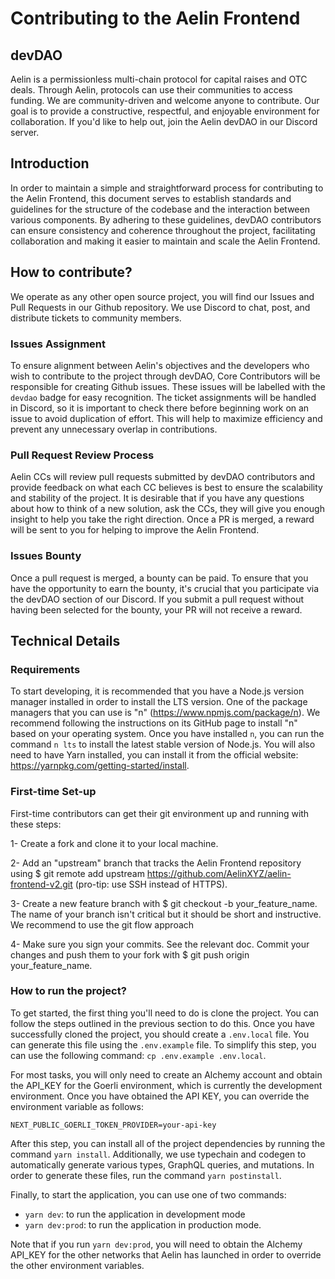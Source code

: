 # Contributing to the Aelin Frontend

## devDAO

Aelin is a permissionless multi-chain protocol for capital raises and OTC deals. Through Aelin, protocols can use their communities to access funding. We are community-driven and welcome anyone to contribute. Our goal is to provide a constructive, respectful, and enjoyable environment for collaboration. If you'd like to help out, join the Aelin devDAO in our Discord server.

## Introduction

In order to maintain a simple and straightforward process for contributing to the Aelin Frontend, this document serves to establish standards and guidelines for the structure of the codebase and the interaction between various components. By adhering to these guidelines, devDAO contributors can ensure consistency and coherence throughout the project, facilitating collaboration and making it easier to maintain and scale the Aelin Frontend.

## How to contribute?

We operate as any other open source project, you will find our Issues and Pull Requests in our Github repository. We use Discord to chat, post, and distribute tickets to community members.

### Issues Assignment

To ensure alignment between Aelin's objectives and the developers who wish to contribute to the project through devDAO, Core Contributors will be responsible for creating Github issues. These issues will be labelled with the `devdao` badge for easy recognition. The ticket assignments will be handled in Discord, so it is important to check there before beginning work on an issue to avoid duplication of effort. This will help to maximize efficiency and prevent any unnecessary overlap in contributions.

### Pull Request Review Process

Aelin CCs will review pull requests submitted by devDAO contributors and provide feedback on what each CC believes is best to ensure the scalability and stability of the project. It is desirable that if you have any questions about how to think of a new solution, ask the CCs, they will give you enough insight to help you take the right direction. Once a PR is merged, a reward will be sent to you for helping to improve the Aelin Frontend.

### Issues Bounty

Once a pull request is merged, a bounty can be paid. To ensure that you have the opportunity to earn the bounty, it's crucial that you participate via the devDAO section of our Discord. If you submit a pull request without having been selected for the bounty, your PR will not receive a reward.

## Technical Details

### Requirements

To start developing, it is recommended that you have a Node.js version manager installed in order to install the LTS version. One of the package managers that you can use is "n" (https://www.npmjs.com/package/n). We recommend following the instructions on its GitHub page to install "n" based on your operating system. Once you have installed `n`, you can run the command `n lts` to install the latest stable version of Node.js. You will also need to have Yarn installed, you can install it from the official website: https://yarnpkg.com/getting-started/install.

### First-time Set-up

First-time contributors can get their git environment up and running with these steps:

1- Create a fork and clone it to your local machine.

2- Add an "upstream" branch that tracks the Aelin Frontend repository using $ git remote add upstream https://github.com/AelinXYZ/aelin-frontend-v2.git (pro-tip: use SSH instead of HTTPS).

3- Create a new feature branch with $ git checkout -b your_feature_name. The name of your branch isn't critical but it should be short and instructive. We recommend to use the git flow approach

4- Make sure you sign your commits. See the relevant doc. Commit your changes and push them to your fork with $ git push origin your_feature_name.

### How to run the project?

To get started, the first thing you'll need to do is clone the project. You can follow the steps outlined in the previous section to do this. Once you have successfully cloned the project, you should create a `.env.local` file. You can generate this file using the `.env.example` file. To simplify this step, you can use the following command: `cp .env.example .env.local`.

For most tasks, you will only need to create an Alchemy account and obtain the API_KEY for the Goerli environment, which is currently the development environment. Once you have obtained the API KEY, you can override the environment variable as follows:

`NEXT_PUBLIC_GOERLI_TOKEN_PROVIDER=your-api-key`

After this step, you can install all of the project dependencies by running the command `yarn install`. Additionally, we use typechain and codegen to automatically generate various types, GraphQL queries, and mutations. In order to generate these files, run the command `yarn postinstall`.

Finally, to start the application, you can use one of two commands:

- `yarn dev`: to run the application in development mode
- `yarn dev:prod`: to run the application in production mode.

Note that if you run `yarn dev:prod`, you will need to obtain the Alchemy API_KEY for the other networks that Aelin has launched in order to override the other environment variables.
